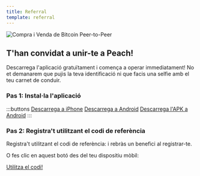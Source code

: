 ```yaml
---
title: Referral
template: referral
---
```

<!--[teaser]-->
![Compra i Venda de Bitcoin Peer-to-Peer](/img/com-funciona/compra-i-venda-de-bitcoin-peer-to-peer.png)

## T'han convidat a unir-te a Peach!

Descarrega l'aplicació gratuïtament i comença a operar immediatament! No et demanarem que pujis la teva identificació ni que facis una selfie amb el teu carnet de conduir.

### Pas 1: Instal·la l'aplicació
:::buttons
[Descarrega a iPhone]($iosUrl$)
[Descarrega a Android]($androidUrl$)
[Descarrega l'APK a Android](/ca/apk/)
:::

### Pas 2: Registra't utilitzant el codi de referència
Registra't utilitzant el codi de referència: <span id="referral-code"><span> i rebràs un benefici al registrar-te.

O fes clic en aquest botó des del teu dispositiu mòbil:
<div class="buttons">
  <p>
    <a id="referral-code-button" href="https://peachbitcoin.page.link/?link=https%3A%2F%2Fpeachbitcoin.com%2Freferral%3Fcode%3DREFERRAL">Utilitza el codi!</a>
  </p>
</div>

<script>
  function getParameterByName(name, url) {
      if (!url) url = window.location.href
      name = name replace(/[[\]]/g, '\\$&')
      var regex = new RegExp('[?&]' + name + '(=([^&#]*)|&|#|$)'),
          results = regex.exec(url)
      if (!results) return null
      if (!results[2]) return ''
      return decodeURIComponent(results[2].replace(/\+/g, ' '))
    }

    var code = getParameterByName('code')

    if (!code) {
      window.location.href = window.location.origin
    } else {
      var $refCode = document.getElementById('referral-code')
      var $button = document.getElementById('referral-code-button')
      $refCode.innerText = code.toUpperCase()
      $button.href = $button.href.replace('REFERRAL', code.toUpperCase())
    }
</script>
